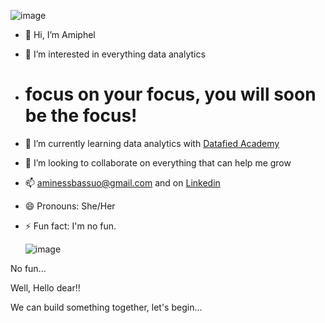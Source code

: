 ![image](https://github.com/Amiphel/Amiphel/assets/157698401/608602ca-7148-4cc9-9603-80b180ce1f42)

- 👋 Hi, I’m Amiphel
- 👀 I’m interested in everything data analytics
- # focus on your focus, you will soon be the focus!
- 🌱 I’m currently learning data analytics with [Datafied Academy](https://github.com/Datafyde)
- 💞️ I’m looking to collaborate on everything that can help  me grow
- 📫 aminessbassuo@gmail.com and on [Linkedin](https://www.linkedin.com/in/amiphel-bassuo-931294220/)
- 😄 Pronouns: She/Her
- ⚡ Fun fact: I'm no fun.

  ![image](https://github.com/Amiphel/Amiphel/assets/157698401/7a943ddc-0d76-41a2-87ca-b1d0e20af30b)

No fun...

Well, Hello dear!!

We can build something together, let's begin...

